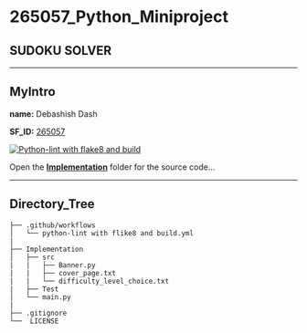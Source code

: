 # 265057_Python_Miniproject
## SUDOKU SOLVER
-----
## MyIntro
**name:** Debashish Dash

**SF_ID:** [265057](https://futureskillsnasscom.edcast.com/@debasishdash98)

[![Python-lint with flake8 and build](https://github.com/debasish2110/265057_Python_Miniproject/actions/workflows/python-app.yml/badge.svg)](https://github.com/debasish2110/265057_Python_Miniproject/actions/workflows/python-app.yml)

<!--[![Python-lint with flake8 and build](https://github.com/debasish2110/265057_Python_Miniproject/actions/workflows/python-lint%20with%20flake8%20and%20build.yml/badge.svg)](https://github.com/debasish2110/265057_Python_Miniproject/actions/workflows/python-lint%20with%20flake8%20and%20build.yml)-->

Open the **[Implementation](https://github.com/debasish2110/265057_Python_Miniproject/tree/master/Implementation)** folder for the source code...

------

## Directory_Tree

```
├── .github/workflows
│   └── python-lint with flike8 and build.yml
| 
├── Implementation
│   ├── src
|   |   ├── Banner.py
|   |   ├── cover_page.txt
|   |   └── difficulty_level_choice.txt
|   ├── Test
│   └── main.py
|
├── .gitignore 
└──  LICENSE

```
